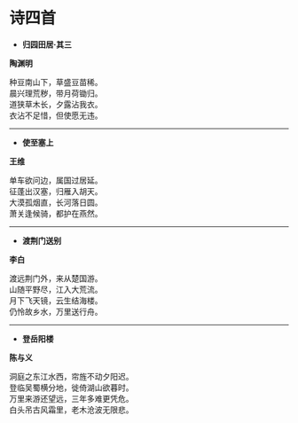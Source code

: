 # 诗四首

- **归园田居·其三**

**陶渊明**

种豆南山下，草盛豆苗稀。  
晨兴理荒秽，带月荷锄归。  
道狭草木长，夕露沾我衣。  
衣沾不足惜，但使愿无违。  

<hr>

- **使至塞上**

**王维**

单车欲问边，属国过居延。  
征蓬出汉塞，归雁入胡天。  
大漠孤烟直，长河落日圆。  
萧关逢候骑，都护在燕然。  

<hr>

- **渡荆门送别**

**李白**

渡远荆门外，来从楚国游。  
山随平野尽，江入大荒流。  
月下飞天镜，云生结海楼。  
仍怜故乡水，万里送行舟。  

<hr>

- **登岳阳楼**

**陈与义**

洞庭之东江水西，帘旌不动夕阳迟。  
登临吴蜀横分地，徙倚湖山欲暮时。  
万里来游还望远，三年多难更凭危。  
白头吊古风霜里，老木沧波无限悲。  

